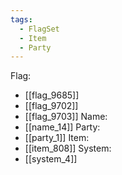 ```yaml
---
tags:
  - FlagSet
  - Item
  - Party
---
```

Flag:
- [[flag_9685]]
- [[flag_9702]]
- [[flag_9703]]
Name:
- [[name_14]]
Party:
- [[party_1]]
Item:
- [[item_808]]
System:
- [[system_4]]
